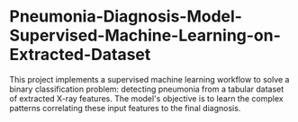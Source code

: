 # Pneumonia-Diagnosis-Model-Supervised-Machine-Learning-on-Extracted-Dataset
This project implements a supervised machine learning workflow to solve a binary classification problem: detecting pneumonia from a tabular dataset of extracted X-ray features. The model's objective is to learn the complex patterns correlating these input features to the final diagnosis.
